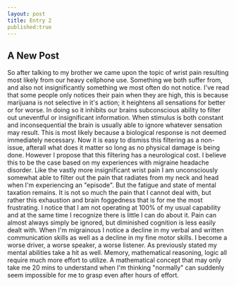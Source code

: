 ```yaml
---
layout: post
title: Entry 2
published:true
---
```

## A New Post

So after talking to my brother we came upon the topic of wrist pain resulting most likely from our heavy cellphone use. Something we both suffer from, and also not insignificantly something we most often do not notice. I've read that some people only notices their pain when they are high, this is because marijuana is not selective in it's action; it heightens all sensations for better or for worse. In doing so it inhibits our brains subconscious ability to filter out uneventful or insignificant information. When stimulus is both constant and inconsequential the brain is usually able to ignore whatever sensation may result. This is most likely because a biological response is not deemed immediately necessary. Now it is easy to dismiss this filtering as a non-issue, afterall what does it matter so long as no physical damage is being done. However I propose that this filtering has a neurological cost. I believe this to be the case based on my experiences with migraine headache disorder. Like the vastly more insignificant wrist pain I am unconsciously somewhat able to filter out the pain that radiates from my neck and head when I'm experiencing an "episode".  But the fatigue and state of mental taxation remains. It is not so much the pain that I cannot deal with, but rather this exhaustion and brain foggedness that is for me the most frustrating. I notice that I am not operating at 100% of my usual capability and at the same time I recognize there is little I can do about it. Pain can almost always simply be ignored, but diminished cognition is less easily dealt with. When I'm migrainous I notice a decline in my verbal and written communication skills as well as a decline in my fine motor skills. I become a worse driver, a worse speaker, a worse listener. As previously stated my mental abilities take a hit as well. Memory, mathematical reasoning, logic all require much more effort to utilize. A mathematical concept that may only take me 20 mins to understand when I'm thinking "normally" can suddenly seem impossible for me to grasp even after hours of effort. 
